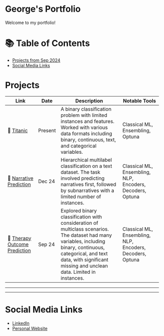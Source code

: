 # George's Portfolio

Welcome to my portfolio!

# 📚 Table of Contents
- [Projects from Sep 2024](#projects)
- [Social Media Links](#social-media-links)

# Projects

| Link | Date | Description | Notable Tools | 
|---|---|---|---|
| 🚗 [Titanic](https://github.com/georgesnape01/titanic) | Present | A binary classification problem with limited instances and features. Worked with various data formats including binary, continuous, text, and categorical variables. | Classical ML, Ensembling, Optuna |
| 🐶 [Narrative Prediction](https://github.com/georgesnape01/dissertation) | Dec 24 | Hierarchical multilabel classification on a text dataset. The task involved predicting narratives first, followed by subnarratives with a limited number of instances. | Classical ML, Ensembling, NLP, Encoders, Decoders, Optuna |
| 🚗 [Therapy Outcome Prediction](https://github.com/georgesnape01/dissertation) | Sep 24 | Explored binary classification with consideration of multiclass scenarios. The dataset had many variables, including binary, continuous, categorical, and text data, with significant missing and unclean data. Limited in instances. | Classical ML, Ensembling, NLP, Encoders, Decoders, Optuna |

***

***

# Social Media Links

- [LinkedIn](https://www.linkedin.com/in/george-a-snape/)
- [Personal Website](https://georgesnape01.github.io./index.html)
